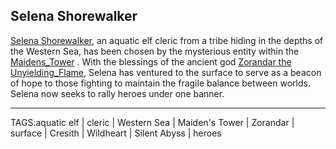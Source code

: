 ## Selena Shorewalker

[Selena Shorewalker](.md), an aquatic elf cleric from a tribe hiding in the depths of the Western Sea, has been chosen by the mysterious entity within the [Maidens_Tower](../Places/Maidens_Tower.md) . With the blessings of the ancient god [Zorandar the Unyielding_Flame](../Gods/Zorandar%20the%20Unyielding_Flame.md), Selena has ventured to the surface to serve as a beacon of hope to those fighting to maintain the fragile balance between worlds.  Selena now seeks to rally heroes under one banner.


---

TAGS:aquatic elf | cleric | Western Sea | Maiden's Tower | Zorandar | surface | Cresith | Wildheart | Silent Abyss | heroes
